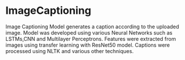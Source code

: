 # ImageCaptioning
Image Captioning Model generates a caption according to the uploaded image.
Model was developed using various Neural Networks such as LSTMs,CNN and Multilayer Perceptrons.
Features were extracted from images using transfer learning with ResNet50 model.
Captions were processed using NLTK and various other techniques.

